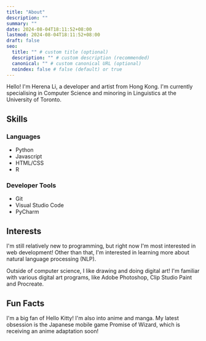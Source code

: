 ```yaml
---
title: "About"
description: ""
summary: ""
date: 2024-08-04T18:11:52+08:00
lastmod: 2024-08-04T18:11:52+08:00
draft: false
seo:
  title: "" # custom title (optional)
  description: "" # custom description (recommended)
  canonical: "" # custom canonical URL (optional)
  noindex: false # false (default) or true
---
```


Hello! I'm Herena Li, a developer and artist from Hong Kong. I'm currently specialising in Computer Science and minoring in Linguistics at the University of Toronto.

## Skills

### Languages

- Python
- Javascript
- HTML/CSS
- R

### Developer Tools

- Git
- Visual Studio Code
- PyCharm

## Interests

I'm still relatively new to programming, but right now I'm most interested in web development! Other than that, I'm interested in learning more about natural language processing (NLP).

Outside of computer science, I like drawing and doing digital art! I'm familiar with various digital art programs, like Adobe Photoshop, Clip Studio Paint and Procreate.

## Fun Facts

I'm a big fan of Hello Kitty! I'm also into anime and manga. My latest obsession is the Japanese mobile game Promise of Wizard, which is receiving an anime adaptation soon!
